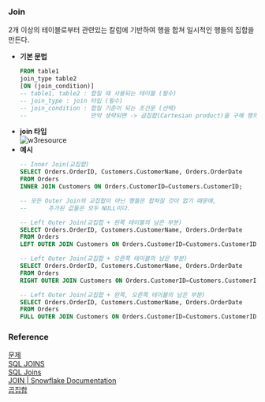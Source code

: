 ### Join
2개 이상의 테이블로부터 관련있는 칼럼에 기반하여 행을 합쳐 일시적인 행들의 집합을 만든다.<br>
- **기본 문법**<br>
    ```sql
    FROM table1
    join_type table2
    [ON (join_condition)]
    -- table1, table2 : 합칠 때 사용되는 테이블 (필수)
    -- join_type : join 타입 (필수)
    -- join_condition : 합칠 기준이 되는 조건문 (선택)
    --                  만약 생략되면 -> 곱집합(Cartesian product)을 구해 행의 길이가 방대해질 수 있다.
    ```
- **join 타입**<br>
    ![w3resource](https://www.w3resource.com/sql/joins/joins-output/sql-joins-all.gif)
- **예시**<br>
    ```sql
    -- Inner Join(교집합)
    SELECT Orders.OrderID, Customers.CustomerName, Orders.OrderDate
    FROM Orders
    INNER JOIN Customers ON Orders.CustomerID=Customers.CustomerID;
    
    -- 모든 Outer Join의 교집합이 아닌 행들은 합쳐질 것이 없기 때문에,
    --      추가된 값들은 모두 NULL이다.
    
    -- Left Outer Join(교집합 + 왼쪽 테이블의 남은 부분)
    SELECT Orders.OrderID, Customers.CustomerName, Orders.OrderDate
    FROM Orders
    LEFT OUTER JOIN Customers ON Orders.CustomerID=Customers.CustomerID;
    
    -- Left Outer Join(교집합 + 오른쪽 테이블의 남은 부분)
    SELECT Orders.OrderID, Customers.CustomerName, Orders.OrderDate
    FROM Orders
    RIGHT OUTER JOIN Customers ON Orders.CustomerID=Customers.CustomerID;
    
    -- Left Outer Join(교집합 + 왼쪽, 오른쪽 테이블의 남은 부분)
    SELECT Orders.OrderID, Customers.CustomerName, Orders.OrderDate
    FROM Orders
    FULL OUTER JOIN Customers ON Orders.CustomerID=Customers.CustomerID;
    
    ```    

### Reference
[문제](https://school.programmers.co.kr/learn/courses/30/lessons/133026)<br>
[SQL JOINS](https://www.w3resource.com/sql/joins/sql-joins.php)<br>
[SQL Joins](https://www.w3schools.com/sql/sql_join.asp)<br>
[JOIN | Snowflake Documentation](https://docs.snowflake.com/en/sql-reference/constructs/join)<br>
[곱집합](https://ko.wikipedia.org/wiki/곱집합)<br>
